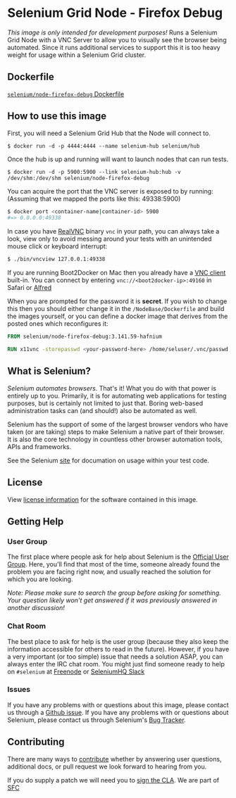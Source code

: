 # Selenium Grid Node - Firefox Debug

_This image is only intended for development purposes!_ Runs a Selenium Grid Node with a VNC Server to allow you to visually see the browser being automated. Since it runs additional services to support this it is too heavy weight for usage within a Selenium Grid cluster.

## Dockerfile

[`selenium/node-firefox-debug` Dockerfile](https://github.com/SeleniumHQ/docker-selenium/blob/master/NodeFirefoxDebug/Dockerfile)

## How to use this image

First, you will need a Selenium Grid Hub that the Node will connect to.

```
$ docker run -d -p 4444:4444 --name selenium-hub selenium/hub
```

Once the hub is up and running will want to launch nodes that can run tests.

```
$ docker run -d -p 5900:5900 --link selenium-hub:hub -v /dev/shm:/dev/shm selenium/node-firefox-debug
```

You can acquire the port that the VNC server is exposed to by running:
(Assuming that we mapped the ports like this: 49338:5900)
``` bash
$ docker port <container-name|container-id> 5900
#=> 0.0.0.0:49338
```

In case you have [RealVNC](https://www.realvnc.com/) binary `vnc` in your path, you can always take a look, view only to avoid messing around your tests with an unintended mouse click or keyboard interrupt:
``` bash
$ ./bin/vncview 127.0.0.1:49338
```

If you are running Boot2Docker on Mac then you already have a [VNC client](http://www.davidtheexpert.com/post.php?id=5) built-in. You can connect by entering `vnc://<boot2docker-ip>:49160` in Safari or [Alfred](http://www.alfredapp.com/)

When you are prompted for the password it is __secret__. If you wish to change this then you should either change it in the `/NodeBase/Dockerfile` and build the images yourself, or you can define a docker image that derives from the posted ones which reconfigures it:

``` dockerfile
FROM selenium/node-firefox-debug:3.141.59-hafnium

RUN x11vnc -storepasswd <your-password-here> /home/seluser/.vnc/passwd
```

## What is Selenium?
_Selenium automates browsers._ That's it! What you do with that power is entirely up to you. Primarily, it is for automating web applications for testing purposes, but is certainly not limited to just that. Boring web-based administration tasks can (and should!) also be automated as well.

Selenium has the support of some of the largest browser vendors who have taken (or are taking) steps to make Selenium a native part of their browser. It is also the core technology in countless other browser automation tools, APIs and frameworks.

See the Selenium [site](http://docs.seleniumhq.org/) for documation on usage within your test code.

## License

View [license information](https://github.com/SeleniumHQ/docker-selenium/blob/master/LICENSE.md) for the software contained in this image.

## Getting Help

### User Group

The first place where people ask for help about Selenium is the [Official User Group](https://groups.google.com/forum/#!forum/selenium-users). Here, you'll find that most of the time, someone already found the problem you are facing right now, and usually reached the solution for which you are looking.

_Note: Please make sure to search the group before asking for something. Your question likely won't get answered if it was previously answered in another discussion!_

### Chat Room

The best place to ask for help is the user group (because they also keep the information accessible for others to read in the future). However, if you have a very important (or too simple) issue that needs a solution ASAP, you can always enter the IRC chat room. You might just find someone ready to help on `#selenium` at [Freenode](https://freenode.net/) or [SeleniumHQ Slack](https://seleniumhq.herokuapp.com/)

### Issues

If you have any problems with or questions about this image, please contact us through a [Github issue](https://github.com/SeleniumHQ/docker-selenium/issues). If you have any problems with or questions about Selenium, please contact us through Selenium's [Bug Tracker](https://github.com/SeleniumHQ/selenium/issues).

## Contributing

There are many ways to [contribute](http://docs.seleniumhq.org/about/getting-involved.jsp) whether by answering user questions, additional docs, or pull request we look forward to hearing from you.

If you do supply a patch we will need you to [sign the CLA](https://spreadsheets.google.com/spreadsheet/viewform?hl=en_US&formkey=dFFjXzBzM1VwekFlOWFWMjFFRjJMRFE6MQ#gid=0). We are part of [SFC](http://www.sfconservancy.org/)
